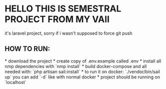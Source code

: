 <h1> HELLO THIS IS SEMESTRAL PROJECT FROM MY VAII</h1>

it's laravel project, sorry if i wasn't supposed to force git push
<h2>HOW TO RUN:</h2>
* download the project
* create copy of .env.example called .env
* install all nmp dependencies with `nmp install`
* build docker-compose and all needed with: `php artisan sail:install`
* to run it on docker: `./vendor/bin/sail up` you can add `-d` like with normal docker
* project should be running on `localhost`
